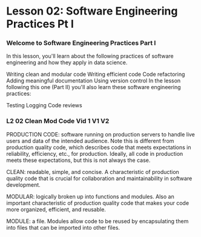 # Lesson 02: Software Engineering Practices Pt I

### Welcome to Software Engineering Practices Part I
In this lesson, you'll learn about the following practices of software engineering and how they apply in data science.

Writing clean and modular code
Writing efficient code
Code refactoring
Adding meaningful documentation
Using version control
In the lesson following this one (Part II) you'll also learn these software engineering practices:

Testing
Logging
Code reviews

### L2 02 Clean Mod Code Vid 1 V1 V2

PRODUCTION CODE: software running on production servers to handle live users and data of the intended audience. Note this is different from production quality code, which describes code that meets expectations in reliability, efficiency, etc., for production. Ideally, all code in production meets these expectations, but this is not always the case.

CLEAN: readable, simple, and concise. A characteristic of production quality code that is crucial for collaboration and maintainability in software development.

MODULAR: logically broken up into functions and modules. Also an important characteristic of production quality code that makes your code more organized, efficient, and reusable.

MODULE: a file. Modules allow code to be reused by encapsulating them into files that can be imported into other files.
